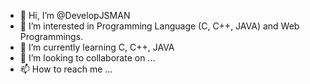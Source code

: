 - 👋 Hi, I’m @DevelopJSMAN
- 👀 I’m interested in Programming Language (C, C++, JAVA) and Web Programmings.
- 🌱 I’m currently learning C, C++, JAVA
- 💞️ I’m looking to collaborate on ...
- 📫 How to reach me ...

<!---
DevelopJSMAN/DevelopJSMAN is a ✨ special ✨ repository because its `README.md` (this file) appears on your GitHub profile.
You can click the Preview link to take a look at your changes.
--->
